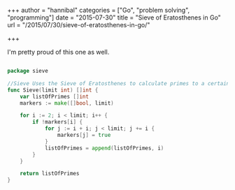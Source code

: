 +++
author = "hannibal"
categories = ["Go", "problem solving", "programming"]
date = "2015-07-30"
title = "Sieve of Eratosthenes in Go"
url = "/2015/07/30/sieve-of-eratosthenes-in-go/"

+++

I'm pretty proud of this one as well.

~~~go

package sieve

//Sieve Uses the Sieve of Eratosthenes to calculate primes to a certain limit
func Sieve(limit int) []int {
	var listOfPrimes []int
	markers := make([]bool, limit)

	for i := 2; i < limit; i++ {
		if !markers[i] {
			for j := i + i; j < limit; j += i {
				markers[j] = true
			}
			listOfPrimes = append(listOfPrimes, i)
		}
	}

	return listOfPrimes
}
~~~